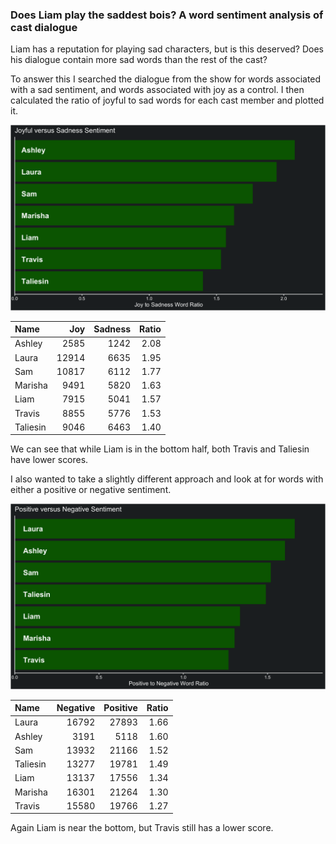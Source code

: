 
### Does Liam play the saddest bois? A word sentiment analysis of cast dialogue

Liam has a reputation for playing sad characters, but is this deserved?
Does his dialogue contain more sad words than the rest of the cast?

To answer this I searched the dialogue from the show for words
associated with a sad sentiment, and words associated with joy as a
control. I then calculated the ratio of joyful to sad words for each
cast member and plotted it.

![joyful vs sad](../plots/joySadPlot.png)

| Name     |   Joy | Sadness | Ratio |
|:---------|------:|--------:|------:|
| Ashley   |  2585 |    1242 |  2.08 |
| Laura    | 12914 |    6635 |  1.95 |
| Sam      | 10817 |    6112 |  1.77 |
| Marisha  |  9491 |    5820 |  1.63 |
| Liam     |  7915 |    5041 |  1.57 |
| Travis   |  8855 |    5776 |  1.53 |
| Taliesin |  9046 |    6463 |  1.40 |

We can see that while Liam is in the bottom half, both Travis and
Taliesin have lower scores.

I also wanted to take a slightly different approach and look at for
words with either a positive or negative sentiment.

![positive vs negative](../plots/positiveNegativePlot.png)

| Name     | Negative | Positive | Ratio |
|:---------|---------:|---------:|------:|
| Laura    |    16792 |    27893 |  1.66 |
| Ashley   |     3191 |     5118 |  1.60 |
| Sam      |    13932 |    21166 |  1.52 |
| Taliesin |    13277 |    19781 |  1.49 |
| Liam     |    13137 |    17556 |  1.34 |
| Marisha  |    16301 |    21264 |  1.30 |
| Travis   |    15580 |    19766 |  1.27 |

Again Liam is near the bottom, but Travis still has a lower score.

